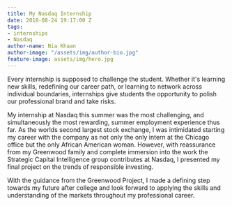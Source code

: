 ```yaml
---
title: My Nasdaq Internship
date: 2018-08-24 19:17:00 Z
tags:
- internships
- Nasdaq
author-name: Nia Khaan
author-image: "/assets/img/author-bio.jpg"
feature-image: assets/img/hero.jpg
---
```


Every internship is supposed to challenge the student. Whether it's learning new skills, redefining our career path, or learning to network across individual boundaries, internships give students the opportunity to polish our professional brand and take risks.

My internship at Nasdaq this summer was the most challenging, and simultaneously the most rewarding, summer employment experience thus far. As the worlds second largest stock exchange, I was intimidated starting my career with the company as not only the only intern at the Chicago office but the only African American woman. However, with reassurance from my Greenwood family and complete immersion into the work the Strategic Capital Intelligence group contributes at Nasdaq, I presented my final project on the trends of responsible investing.

With the guidance from the Greenwood Project, I made a defining step towards my future after college and look forward to applying the skills and understanding of the markets throughout my professional career. 